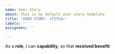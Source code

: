 ```yaml
---
name: User Story
about: This is my default user story template
title: 'USER STORY: <TITLE>'
labels: ''
assignees: ''

---
```


As a **role**, I can **capability**, so that **received benefit**
